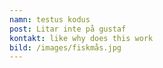 ```yaml
---
namn: testus kodus
post: Litar inte på gustaf
kontakt: like why does this work
bild: /images/fiskmås.jpg
---
```


